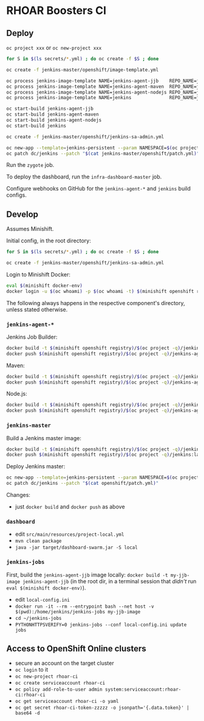# RHOAR Boosters CI

## Deploy

`oc project xxx` or `oc new-project xxx`

```bash
for S in $(ls secrets/*.yml) ; do oc create -f $S ; done

oc create -f jenkins-master/openshift/image-template.yml

oc process jenkins-image-template NAME=jenkins-agent-jjb    REPO_NAME=jenkins-agent-jjb    | oc apply -f -
oc process jenkins-image-template NAME=jenkins-agent-maven  REPO_NAME=jenkins-agent-maven  | oc apply -f -
oc process jenkins-image-template NAME=jenkins-agent-nodejs REPO_NAME=jenkins-agent-nodejs | oc apply -f -
oc process jenkins-image-template NAME=jenkins              REPO_NAME=jenkins-master       | oc apply -f -

oc start-build jenkins-agent-jjb
oc start-build jenkins-agent-maven
oc start-build jenkins-agent-nodejs
oc start-build jenkins

oc create -f jenkins-master/openshift/jenkins-sa-admin.yml

oc new-app --template=jenkins-persistent --param NAMESPACE=$(oc project -q)
oc patch dc/jenkins --patch "$(cat jenkins-master/openshift/patch.yml)"
```

Run the `zygote` job.

To deploy the dashboard, run the `infra-dashboard-master` job.

Configure webhooks on GitHub for the `jenkins-agent-*` and `jenkins` build configs.

## Develop

Assumes Minishift.

Initial config, in the root directory:

```bash
for S in $(ls secrets/*.yml) ; do oc create -f $S ; done

oc create -f jenkins-master/openshift/jenkins-sa-admin.yml
```

Login to Minishift Docker:

```bash
eval $(minishift docker-env)
docker login -u $(oc whoami) -p $(oc whoami -t) $(minishift openshift registry)
```

The following always happens in the respective component's directory, unless stated otherwise.

### `jenkins-agent-*`

Jenkins Job Builder:

```bash
docker build -t $(minishift openshift registry)/$(oc project -q)/jenkins-agent-jjb:latest .
docker push $(minishift openshift registry)/$(oc project -q)/jenkins-agent-jjb:latest
```

Maven:

```bash
docker build -t $(minishift openshift registry)/$(oc project -q)/jenkins-agent-maven:latest .
docker push $(minishift openshift registry)/$(oc project -q)/jenkins-agent-maven:latest
```

Node.js:

```bash
docker build -t $(minishift openshift registry)/$(oc project -q)/jenkins-agent-nodejs:latest .
docker push $(minishift openshift registry)/$(oc project -q)/jenkins-agent-nodejs:latest
```

### `jenkins-master`

Build a Jenkins master image:

```bash
docker build -t $(minishift openshift registry)/$(oc project -q)/jenkins:latest .
docker push $(minishift openshift registry)/$(oc project -q)/jenkins:latest
```

Deploy Jenkins master:

```bash
oc new-app --template=jenkins-persistent --param NAMESPACE=$(oc project -q) --param JENKINS_IMAGE_STREAM_TAG=jenkins:latest
oc patch dc/jenkins --patch "$(cat openshift/patch.yml)"
```

Changes:
- just `docker build` and `docker push` as above

### `dashboard`

- edit `src/main/resources/project-local.yml`
- `mvn clean package`
- `java -jar target/dashboard-swarm.jar -S local`

### `jenkins-jobs`

First, build the `jenkins-agent-jjb` image locally: `docker build -t my-jjb-image jenkins-agent-jjb` (in the root dir,
in a terminal session that _didn't_ run `eval $(minishift docker-env)`).

- edit `local-config.ini`
- `docker run -it --rm --entrypoint bash --net host -v $(pwd):/home/jenkins/jenkins-jobs my-jjb-image`
- `cd ~/jenkins-jobs`
- `PYTHONHTTPSVERIFY=0 jenkins-jobs --conf local-config.ini update jobs`

## Access to OpenShift Online clusters

- secure an account on the target cluster
- `oc login` to it
- `oc new-project rhoar-ci`
- `oc create serviceaccount rhoar-ci`
- `oc policy add-role-to-user admin system:serviceaccount:rhoar-ci:rhoar-ci`
- `oc get serviceaccount rhoar-ci -o yaml`
- `oc get secret rhoar-ci-token-zzzzz -o jsonpath='{.data.token}' | base64 -d`

